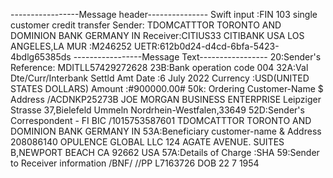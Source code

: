  -----------------Message header---------------
 Swift input :FIN 103 single customer credit transfer 
 Sender: TDOMCATTTOR 
         TORONTO AND DOMINION BANK
         GERMANY IN
 Receiver:CITIUS33
          CITIBANK USA 
          LOS ANGELES,LA
MUR :M246252
UETR:612b0d24-d4cd-6bfa-5423-4bdlg65385ds
 -----------------Message Text-----------------
 20:Sender's Reference:
    MDITLL57429272628
23B:Bank operation code
    004
32A:Val Dte/Curr/Interbank Settld Amt
    Date :6 July 2022
    Currency :USD(UNITED STATES DOLLARS)
    Amount :#900000.00#
50k: Ordering Customer-Name $ Address 
    /ACDNKP25273B
    JOE MORGAN BUSINESS ENTERPRISE
    Leipziger Strasse 37,Bielefeld Ummeln
    Nordrhein-Westfalen,33649
52D:Sender's Correspondent - FI BIC
   /1015753587601
   TDOMCATTTOR 
   TORONTO AND DOMINION BANK 
   GERMANY IN
53A:Beneficiary customer-name & Address 
    208086140
    OPULENCE GLOBAL LLC
    124 AGATE AVENUE. 
    SUITES B,NEWPORT BEACH CA 92662 USA
57A:Details of Charge
   :SHA
 59:Sender to Receiver information 
    /BNF/ //PP L7163726 DOB 22 7 1954
   

